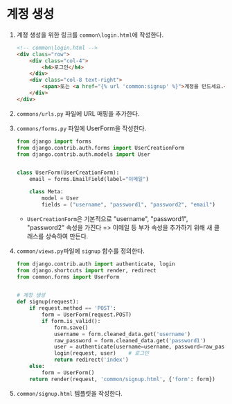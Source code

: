 # 계정 생성

1. 계정 생성을 위한 링크를 `common\login.html`에 작성한다.

   ```html
   <!-- common\login.html -->
   <div class="row">
       <div class="col-4">
           <h4>로그인</h4>
       </div>
       <div class="col-8 text-right">
           <span>또는 <a href="{% url 'common:signup' %}">계정을 만드세요.</a></span>
       </div>
   </div>
   ```

2. `commons/urls.py` 파일에 URL 매핑을 추가한다.

3. `commons/forms.py` 파일에 UserForm을 작성한다.

   ```python
   from django import forms
   from django.contrib.auth.forms import UserCreationForm
   from django.contrib.auth.models import User
   
   
   class UserForm(UserCreationForm):
       email = forms.EmailField(label="이메일")
   
       class Meta:
           model = User
           fields = ("username", "password1", "password2", "email")
   ```

   - `UserCreationForm`은 기본적으로 "username", "password1", "password2" 속성을 가진다
     => 이메일 등 부가 속성을 추가하기 위해 새 클래스를 상속하여 만든다.

4. `common/views.py`파일에 `signup` 함수를 정의한다.

   ```python
   from django.contrib.auth import authenticate, login
   from django.shortcuts import render, redirect
   from common.forms import UserForm
   
   
   # 계정 생성
   def signup(request):
       if request.method == 'POST':
           form = UserForm(request.POST)
           if form.is_valid():
               form.save()
               username = form.cleaned_data.get('username')
               raw_password = form.cleaned_data.get('password1')
               user = authenticate(username=username, password=raw_password)
               login(request, user)    # 로그인
               return redirect('index')
       else:
           form = UserForm()
       return render(request, 'common/signup.html', {'form': form})
   ```

5. `common/signup.html` 템플릿을 작성한다.

